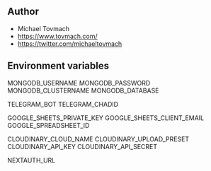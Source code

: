 ## Author

- Michael Tovmach
- https://www.tovmach.com/
- https://twitter.com/michaeltovmach

## Environment variables

MONGODB_USERNAME
MONGODB_PASSWORD
MONGODB_CLUSTERNAME
MONGODB_DATABASE

TELEGRAM_BOT
TELEGRAM_CHADID

GOOGLE_SHEETS_PRIVATE_KEY
GOOGLE_SHEETS_CLIENT_EMAIL
GOOGLE_SPREADSHEET_ID

CLOUDINARY_CLOUD_NAME
CLOUDINARY_UPLOAD_PRESET
CLOUDINARY_API_KEY
CLOUDINARY_API_SECRET

NEXTAUTH_URL
